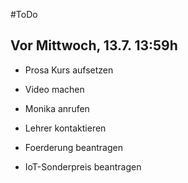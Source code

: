 #ToDo

Vor Mittwoch, 13.7. 13:59h
-------------------
* Prosa Kurs aufsetzen

* Video machen

* Monika anrufen

* Lehrer kontaktieren

* Foerderung beantragen

* IoT-Sonderpreis beantragen